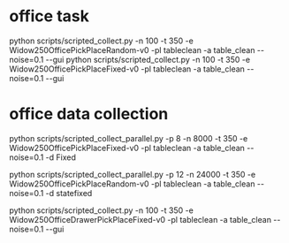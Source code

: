 # office task
python scripts/scripted_collect.py -n 100 -t 350 -e Widow250OfficePickPlaceRandom-v0 -pl tableclean -a table_clean --noise=0.1 --gui
python scripts/scripted_collect.py -n 100 -t 350 -e Widow250OfficePickPlaceFixed-v0 -pl tableclean -a table_clean --noise=0.1 --gui

# office data collection
python scripts/scripted_collect_parallel.py -p 8 -n 8000 -t 350 -e Widow250OfficePickPlaceFixed-v0 -pl tableclean -a table_clean --noise=0.1 -d Fixed

python scripts/scripted_collect_parallel.py -p 12 -n 24000 -t 350 -e Widow250OfficePickPlaceRandom-v0 -pl tableclean -a table_clean --noise=0.1 -d statefixed


python scripts/scripted_collect.py -n 100 -t 350 -e Widow250OfficeDrawerPickPlaceFixed-v0 -pl tableclean -a table_clean --noise=0.1 --gui